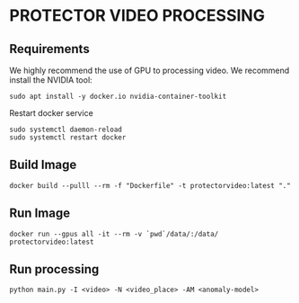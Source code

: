 # PROTECTOR VIDEO PROCESSING

[//]: # (This is a comment, it will not be included)

## Requirements

We highly recommend the use of GPU to processing video. We recommend install the NVIDIA tool:

```
sudo apt install -y docker.io nvidia-container-toolkit
```

Restart docker service

```
sudo systemctl daemon-reload
sudo systemctl restart docker
```

## Build Image

```
docker build --pulll --rm -f "Dockerfile" -t protectorvideo:latest "."
```

## Run Image

```
docker run --gpus all -it --rm -v `pwd`/data/:/data/ protectorvideo:latest
```

## Run processing

```
python main.py -I <video> -N <video_place> -AM <anomaly-model>
```
